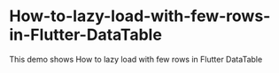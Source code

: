 # How-to-lazy-load-with-few-rows-in-Flutter-DataTable
This demo shows How to lazy load with few rows in Flutter DataTable
